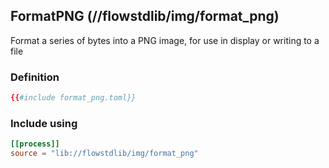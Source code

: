 ## FormatPNG (//flowstdlib/img/format_png)
Format a series of bytes into a PNG image, for use in display or writing to a file
 
### Definition
```toml
{{#include format_png.toml}}
```

### Include using
```toml
[[process]]
source = "lib://flowstdlib/img/format_png"
```